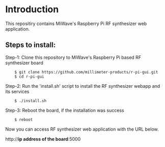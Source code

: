 Introduction
===========
This repositiry contains MiWave's Raspberry Pi RF synthesizer web application.

Steps to install:
----------------

Step-1: Clone this repository to MiWave's Raspberry Pi based RF synthesizer board

```
    $ git clone https://github.com/millimeter-products/r-pi-gui.git
    $ cd r-pi-gui
```

Step-2: Run the 'install.sh' script to install the RF synthesizer webapp and its services

```
    $ ./install.sh
```

Step-3: Reboot the board, if the installation was success
```
    $ reboot
```

Now you can access RF synthesizer web application with the URL below.

http://**ip address of the board**:5000
